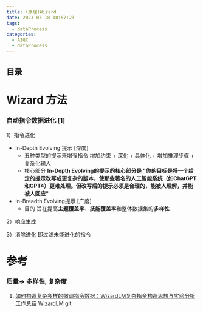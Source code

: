 ```yaml
---
title: (原理)Wizard
date: 2023-03-18 18:57:23
tags:
  - dataProcess
categories: 
  - AIGC
  - dataProcess   
---
```


<p></p>
<!-- more -->

## 目录
<!-- toc -->

# Wizard 方法
### 自动指令数据进化 [1]
1）指令进化
  + In-Depth Evolving 提示 [深度]
    + 五种类型的提示来增强指令
      增加约束 + 深化 + 具体化 + 增加推理步骤 + 复杂化输入
    + 核心部分
      **In-Depth Evolving的提示的核心部分是 "你的目标是将一个给定的提示改写成更复杂的版本，使那些著名的人工智能系统（如ChatGPT和GPT4）更难处理。但改写后的提示必须是合理的，能被人理解，并能被人回应"**
   + In-Breadth Evolving提示 [广度]
     + 目的
       旨在提高**主题覆盖率**、**技能覆盖率**和整体数据集的**多样性**
     

2）响应生成

3）消除进化
   即过滤未能进化的指令

# 参考
### 质量-> 多样性, 复杂度
1. [如何构造复杂多样的微调指令数据：WizardLM复杂指令构造思想与实验分析工作总结 ](https://mp.weixin.qq.com/s?__biz=MzAxMjc3MjkyMg==&mid=2648401462&idx=1&sn=764f0302918174cea29ae22ac5760033) 
    [WizardLM](https://github.com/nlpxucan/WizardLM) git 




